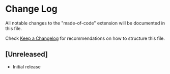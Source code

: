 # Change Log
All notable changes to the "made-of-code" extension will be documented in this file.

Check [Keep a Changelog](http://keepachangelog.com/) for recommendations on how to structure this file.

## [Unreleased]
- Initial release
